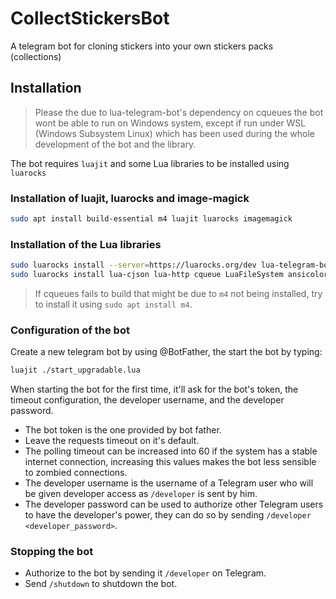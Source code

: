 
# CollectStickersBot

A telegram bot for cloning stickers into your own stickers packs (collections)

## Installation

> Please the due to lua-telegram-bot's dependency on cqueues the bot wont be able to run on Windows system, except if run under WSL (Windows Subsystem Linux) which has been used during the whole development of the bot and the library.

The bot requires `luajit` and some Lua libraries to be installed using `luarocks`

### Installation of luajit, luarocks and image-magick

```bash
sudo apt install build-essential m4 luajit luarocks imagemagick
```

### Installation of the Lua libraries

```bash
sudo luarocks install --server=https://luarocks.org/dev lua-telegram-bot
sudo luarocks install lua-cjson lua-http cqueue LuaFileSystem ansicolors statsd ftcsv
```

> If cqueues fails to build that might be due to `m4` not being installed, try to install it using `sudo apt install m4`.

### Configuration of the bot

Create a new telegram bot by using @BotFather, the start the bot by typing:

```bash
luajit ./start_upgradable.lua
```

When starting the bot for the first time, it'll ask for the bot's token, the timeout configuration, the developer username, and the developer password.

- The bot token is the one provided by bot father.
- Leave the requests timeout on it's default.
- The polling timeout can be increased into 60 if the system has a stable internet connection, increasing this values makes the bot less sensible to zombied connections.
- The developer username is the username of a Telegram user who will be given developer access as `/developer` is sent by him.
- The developer password can be used to authorize other Telegram users to have the developer's power, they can do so by sending `/developer <developer_password>`.

### Stopping the bot

- Authorize to the bot by sending it `/developer` on Telegram.
- Send `/shutdown` to shutdown the bot.
